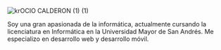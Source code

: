 


![krOCIO CALDERON (1) (1)](https://github.com/user-attachments/assets/80139e17-78ba-4706-83cb-a5179bd71c1c)

Soy una gran apasionada de la informática, actualmente cursando la licenciatura en Informática en la Universidad Mayor de San Andrés. Me especializo en desarrollo web y desarrollo móvil.
